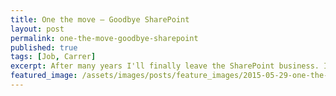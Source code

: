 ```yaml
---
title: One the move — Goodbye SharePoint
layout: post
permalink: one-the-move-goodbye-sharepoint
published: true
tags: [Job, Carrer]
excerpt: After many years I'll finally leave the SharePoint business. In this article I'm sharing some of the reasons.
featured_image: /assets/images/posts/feature_images/2015-05-29-one-the-move-goodbye-sharepoint.jpg
---
```

